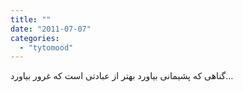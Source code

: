 ```yaml
---
title: ""
date: "2011-07-07"
categories: 
  - "tytomood"
---
```


گناهی كه پشیمانی بیاورد بهتر از عبادتی است كه غرور بیاورد...
